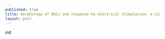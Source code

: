 ```yaml
---
published: true
title: morphology of RGCs and response to electrical stimulation: a simulation
layout: post
---
```

init